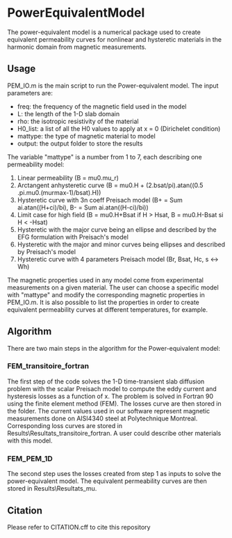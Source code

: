 # PowerEquivalentModel

The power-equivalent model is a numerical package used to create equivalent permeability curves for nonlinear and hysteretic materials in the harmonic domain from magnetic measurements.

## Usage
PEM_IO.m is the main script to run the Power-equivalent model. The input parameters are:
- freq: the frequency of the magnetic field used in the model
- L: the length of the 1-D slab domain
- rho: the isotropic resistivity of the material
- H0_list: a list of all the H0 values to apply at x = 0 (Dirichelet condition)
- mattype: the type of magnetic material to model
- output: the output folder to store the results

The variable "mattype" is a number from 1 to 7, each describing one permeability model:
1) Linear permeability (B = mu0.mu_r)
2) Arctangent anhysteretic curve (B = mu0.H + (2.bsat/pi).atan((0.5 .pi.mu0.(murmax-1)/bsat).H))
3) Hysteretic curve with 3n coeff Preisach model (B+ = Sum ai.atan((H+ci)/bi), B- = Sum ai.atan((H-ci)/bi))
4) Limit case for high field (B = mu0.H+Bsat if H > Hsat, B = mu0.H-Bsat si H < -Hsat)
5) Hysteretic with the major curve being an ellipse and described by the EFG formulation with Preisach's model
6) Hysteretic with the major and minor curves being ellipses and described by Preisach's model
7) Hysteretic curve with 4 parameters Preisach model (Br, Bsat, Hc, s <-> Wh)

The magnetic properties used in any model come from experimental measurements on a given material. The user can choose a specific model with "mattype" and modify the corresponding magnetic properties in PEM_IO.m. It is also possible to list the properties in order to create equivalent permeability curves at different temperatures, for example.

## Algorithm
There are two main steps in the algorithm for the Power-equivalent model:
### FEM_transitoire_fortran
The first step of the code solves the 1-D time-transient slab diffusion problem with the scalar Preisach model to compute the eddy current and hysteresis losses as a function of x. The problem is solved in Fortran 90 using the finite element method (FEM). The losses curve are then stored in the folder. The current values used in our software represent magnetic measurements done on AISI4340 steel at Polytechnique Montreal. Corresponding loss curves are stored in Results\Resultats_transitoire_fortran. A user could describe other materials with this model.

### FEM_PEM_1D
The second step uses the losses created from step 1 as inputs to solve the power-equivalent model. The equivalent permeability curves are then stored in Results\Resultats_mu.

## Citation
Please refer to CITATION.cff to cite this repository
